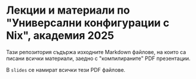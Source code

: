 # Лекции и материали по "Универсални конфигурации с Nix", академия 2025

Тази репозитория съдържа изходните Markdown файлове, на които са писани всички материали, заедно с "компилираните" PDF презентации.

В `slides` се намират всички тези PDF файлове.
